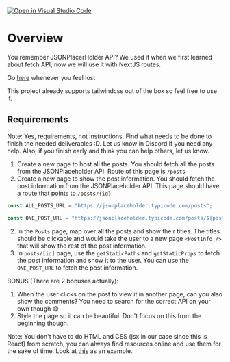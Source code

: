 [![Open in Visual Studio Code](https://classroom.github.com/assets/open-in-vscode-718a45dd9cf7e7f842a935f5ebbe5719a5e09af4491e668f4dbf3b35d5cca122.svg)](https://classroom.github.com/online_ide?assignment_repo_id=12698049&assignment_repo_type=AssignmentRepo)
# Overview

You remember JSONPlacerHolder API? We used it when we first learned about fetch API, now we will use it with NextJS routes.

Go [here](https://nextjs.org/docs/pages/building-your-application/routing/dynamic-routes) whenever you feel lost

This project already supports tailwindcss out of the box so feel free to use it.

## Requirements

Note: Yes, requirements, not instructions. Find what needs to be done to finish the needed deliverables :D. Let us know in Discord if you need any help. Also, if you finish early and think you can help others, let us know.

1. Create a new page to host all the posts. You should fetch all the posts from the JSONPlaceholder API. Route of this page is `/posts`
2. Create a new page to show the post information. You should fetch the post information from the JSONPlaceholder API. This page should have a route that points to `/posts/{id}`

```jsx
const ALL_POSTS_URL = "https://jsonplaceholder.typicode.com/posts";

const ONE_POST_URL = "https://jsonplaceholder.typicode.com/posts/${postId}";
```

2. In the `Posts` page, map over all the posts and show their titles. The titles should be clickable and would take the user to a new page `<PostInfo />` that will show the rest of the post information.
3. In `posts/[id]` page, use the `getStaticPaths` and `getStaticProps` to fetch the post information and show it to the user. You can use the `ONE_POST_URL` to fetch the post information.

BONUS (There are 2 bonuses actually):

1. When the user clicks on the post to view it in another page, can you also show the comments? You need to search for the correct API on your own though 😋
2. Style the page so it can be beautiful. Don't focus on this from the beginning though.

Note: You don't have to do HTML and CSS (jsx in our case since this is React) from scratch, you can always find resources online and use them for the sake of time. Look at [this](https://tailwindcomponents.com/component/post-artical) as an example.
